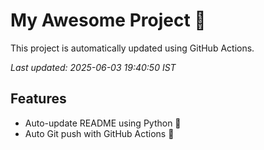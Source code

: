 # My Awesome Project 🚀

This project is automatically updated using GitHub Actions.

_Last updated: 2025-06-03 19:40:50 IST_

## Features
- Auto-update README using Python 🐍
- Auto Git push with GitHub Actions 🤖
